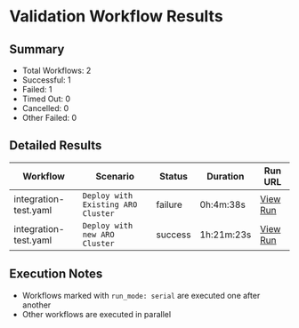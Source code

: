 # Validation Workflow Results

## Summary
- Total Workflows: 2
- Successful: 1
- Failed: 1
- Timed Out: 0
- Cancelled: 0
- Other Failed: 0

## Detailed Results

| Workflow | Scenario | Status | Duration | Run URL |
|----------|----------|---------|-----------|----------|
| integration-test.yaml | `Deploy with Existing ARO Cluster` | failure | 0h:4m:38s | [View Run](https://github.com/WASdev/azure.liberty.aro/actions/runs/17747590651) |
| integration-test.yaml | `Deploy with new ARO Cluster` | success | 1h:21m:23s | [View Run](https://github.com/WASdev/azure.liberty.aro/actions/runs/17747686664) |


## Execution Notes
- Workflows marked with `run_mode: serial` are executed one after another
- Other workflows are executed in parallel
